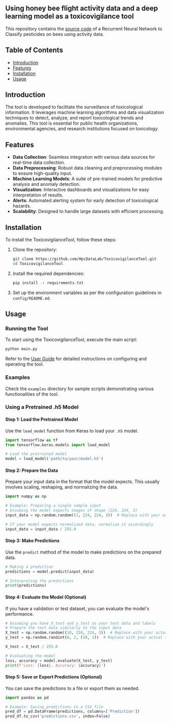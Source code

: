 ## Using honey bee flight activity data and a deep learning model as a toxicovigilance tool


This repository contains the [source code](code/toxicovigilance_tool.py) of a Recurrent Neural Network to Classify pesticides on bees using activity data.

## Table of Contents

- [Introduction](#introduction)
- [Features](#features)
- [Installation](#installation)
- [Usage](#usage)

## Introduction

The tool is developed to facilitate the surveillance of toxicological information. It leverages machine learning algorithms and data visualization techniques to detect, analyze, and report toxicological trends and anomalies. This tool is essential for public health organizations, environmental agencies, and research institutions focused on toxicology.

## Features

- **Data Collection**: Seamless integration with various data sources for real-time data collection.
- **Data Preprocessing**: Robust data cleaning and preprocessing modules to ensure high-quality input.
- **Machine Learning Models**: A suite of pre-trained models for predictive analysis and anomaly detection.
- **Visualization**: Interactive dashboards and visualizations for easy interpretation of results.
- **Alerts**: Automated alerting system for early detection of toxicological hazards.
- **Scalability**: Designed to handle large datasets with efficient processing.

## Installation

To install the ToxicovigilanceTool, follow these steps:

1. Clone the repository:
    ```sh
    git clone https://github.com/HpcDataLab/ToxicovigilanceTool.git
    cd ToxicovigilanceTool
    ```

2. Install the required dependencies:
    ```sh
    pip install -r requirements.txt
    ```

3. Set up the environment variables as per the configuration guidelines in `config/README.md`.

## Usage

### Running the Tool

To start using the ToxicovigilanceTool, execute the main script:
```sh
python main.py
```

Refer to the [User Guide](docs/UserGuide.md) for detailed instructions on configuring and operating the tool.

### Examples

Check the `examples` directory for sample scripts demonstrating various functionalities of the tool.

### Using a Pretrained .h5 Model

#### Step 1: Load the Pretrained Model

Use the `load_model` function from Keras to load your `.h5` model.

```python
import tensorflow as tf
from tensorflow.keras.models import load_model

# Load the pretrained model
model = load_model('path/to/your/model.h5')
```

#### Step 2: Prepare the Data

Prepare your input data in the format that the model expects. This usually involves scaling, reshaping, and normalizing the data.

```python
import numpy as np

# Example: Preparing a single sample input
# Assuming the model expects images of shape (224, 224, 3)
input_data = np.random.random((1, 224, 224, 3))  # Replace with your actual data

# If your model expects normalized data, normalize it accordingly
input_data = input_data / 255.0
```

#### Step 3: Make Predictions

Use the `predict` method of the model to make predictions on the prepared data.

```python
# Making a prediction
predictions = model.predict(input_data)

# Interpreting the predictions
print(predictions)
```

#### Step 4: Evaluate the Model (Optional)

If you have a validation or test dataset, you can evaluate the model's performance.

```python
# Assuming you have X_test and y_test as your test data and labels
# Prepare the test data similarly to the input data
X_test = np.random.random((10, 224, 224, 3))  # Replace with your actual test data
y_test = np.random.randint(0, 2, (10, 1))  # Replace with your actual test labels

X_test = X_test / 255.0

# Evaluating the model
loss, accuracy = model.evaluate(X_test, y_test)
print(f'Loss: {loss}, Accuracy: {accuracy}')
```

#### Step 5: Save or Export Predictions (Optional)

You can save the predictions to a file or export them as needed.

```python
import pandas as pd

# Example: Saving predictions to a CSV file
pred_df = pd.DataFrame(predictions, columns=['Prediction'])
pred_df.to_csv('predictions.csv', index=False)
```


